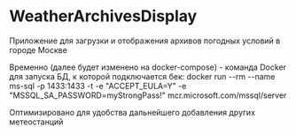 # WeatherArchivesDisplay
Приложение для загрузки и отображения архивов погодных условий в городе Москве

Временно (далее будет изменено на docker-compose) - команда Docker для запуска БД, к которой подключается бек: docker run --rm --name ms-sql -p 1433:1433 -t -e "ACCEPT_EULA=Y" -e "MSSQL_SA_PASSWORD=myStrongPass!" mcr.microsoft.com/mssql/server

Оптимизировано для удобства дальнейшего добавления других метеостанций